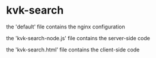 # kvk-search

the 'default' file contains the nginx configuration

the 'kvk-search-node.js' file contains the server-side code

the 'kvk-search.html' file contains the client-side code
